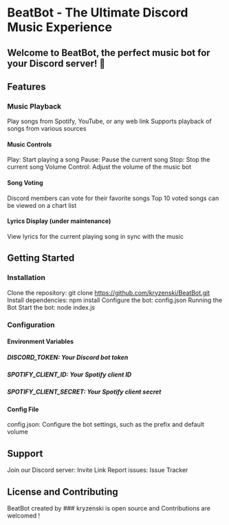 # BeatBot - The Ultimate Discord Music Experience
## Welcome to BeatBot, the perfect music bot for your Discord server! 🤘

## Features
### Music Playback
Play songs from Spotify, YouTube, or any web link
Supports playback of songs from various sources
#### Music Controls
Play: Start playing a song
Pause: Pause the current song
Stop: Stop the current song
Volume Control: Adjust the volume of the music bot
#### Song Voting
Discord members can vote for their favorite songs
Top 10 voted songs can be viewed on a chart list
#### Lyrics Display (under maintenance)
View lyrics for the current playing song in sync with the music

## Getting Started
### Installation
Clone the repository: git clone https://github.com/kryzenski/BeatBot.git
Install dependencies: npm install
Configure the bot: config.json
Running the Bot
Start the bot: node index.js

### Configuration
#### Environment Variables
##### DISCORD_TOKEN: Your Discord bot token
##### SPOTIFY_CLIENT_ID: Your Spotify client ID
##### SPOTIFY_CLIENT_SECRET: Your Spotify client secret

#### Config File
config.json: Configure the bot settings, such as the prefix and default volume

## Support
Join our Discord server: Invite Link
Report issues: Issue Tracker

## License and Contributing
BeatBot created by ### kryzenski is open source and Contributions are welcomed !
